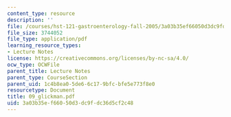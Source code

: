 ```yaml
---
content_type: resource
description: ''
file: /courses/hst-121-gastroenterology-fall-2005/3a03b35ef66050d3dc9fdc36d5cf2c48_09_glickman.pdf
file_size: 3744052
file_type: application/pdf
learning_resource_types:
- Lecture Notes
license: https://creativecommons.org/licenses/by-nc-sa/4.0/
ocw_type: OCWFile
parent_title: Lecture Notes
parent_type: CourseSection
parent_uid: 1c4b8ea0-5de6-6c17-9bfc-bfe5e773f8e0
resourcetype: Document
title: 09_glickman.pdf
uid: 3a03b35e-f660-50d3-dc9f-dc36d5cf2c48
---
```

